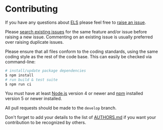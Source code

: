 # Contributing

If you have any questions about [ELS](https://github.com/NotNinja/els) please feel free to
[raise an issue](https://github.com/NotNinja/els/issues/new).

Please [search existing issues](https://github.com/NotNinja/els/issues) for the same feature and/or issue before raising
a new issue. Commenting on an existing issue is usually preferred over raising duplicate issues.

Please ensure that all files conform to the coding standards, using the same coding style as the rest of the code base.
This can easily be checked via command-line:

``` bash
# install/update package dependencies
$ npm install
# run build & test suite
$ npm run ci
```

You must have at least [Node.js](https://nodejs.org) version 4 or newer and [npm](https://npmjs.com) installed version 5
or newer installed.

All pull requests should be made to the `develop` branch.

Don't forget to add your details to the list of [AUTHORS.md](https://github.com/NotNinja/els/blob/master/AUTHORS.md) if
you want your contribution to be recognized by others.
